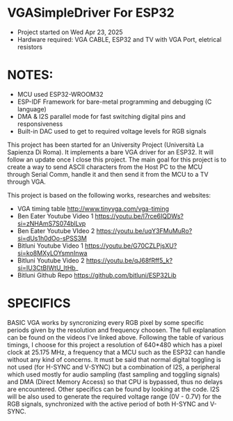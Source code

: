 # VGASimpleDriver For ESP32
- Project started on Wed Apr 23, 2025
- Hardware required: VGA CABLE, ESP32 and TV with VGA Port, eletrical resistors

# NOTES:
- MCU used ESP32-WROOM32
- ESP-IDF Framework for bare-metal programming and debugging (C language)
- DMA & I2S parallel mode for fast switching digital pins and responsiveness
- Built-in DAC used to get to required voltage levels for RGB signals


This project has been started for an University Project (Università La Sapienza Di Roma). It implements a bare VGA driver for an ESP32. It will follow an update once I close this project.
The main goal for this project is to create a way to send ASCII characters from the Host PC to the MCU through Serial Comm, handle it and then send it from the MCU to a TV through VGA. 

This project is based on the following works, researches and websites:
- VGA timing table http://www.tinyvga.com/vga-timing
- Ben Eater Youtube Video 1 https://youtu.be/l7rce6IQDWs?si=zNHAmS7S074blLvp
- Ben Eater Youtube VIdeo 2 https://youtu.be/uqY3FMuMuRo?si=dUs1h0dOo-sPSS3M
- Bitluni Youtube Video 1 https://youtu.be/G70CZLPjsXU?si=ko8MXyLOYsmnInwa
- Bitluni Youtube Video 2 https://youtu.be/qJ68fRff5_k?si=IU3CtBIWtU_ItHb_
- Bitluni Github Repo https://github.com/bitluni/ESP32Lib



# SPECIFICS
BASIC VGA works by syncronizing every RGB pixel by some specific periods given by the resolution and frequency choosen. The full explanation can be found on the videos I've linked above. Following the table of various timings, I choose for this project a resolution of 640*480 which has a pixel clock at 25.175 MHz, a frequency that a MCU such as the ESP32 can handle without any kind of concerns.
It must be said that normal digital toggling is not used (for H-SYNC and V-SYNC) but a combination of I2S, a peripheral which used mostly for audio sampling (fast sampling and toggling signals) and DMA (Direct Memory Access) so that CPU is bypassed, thus no delays are encountered. Other specifics can be found by looking at the code.
I2S will be also used to generate the required voltage range (0V - 0.7V) for the RGB signals, synchronized with the active period of both H-SYNC and V-SYNC.






